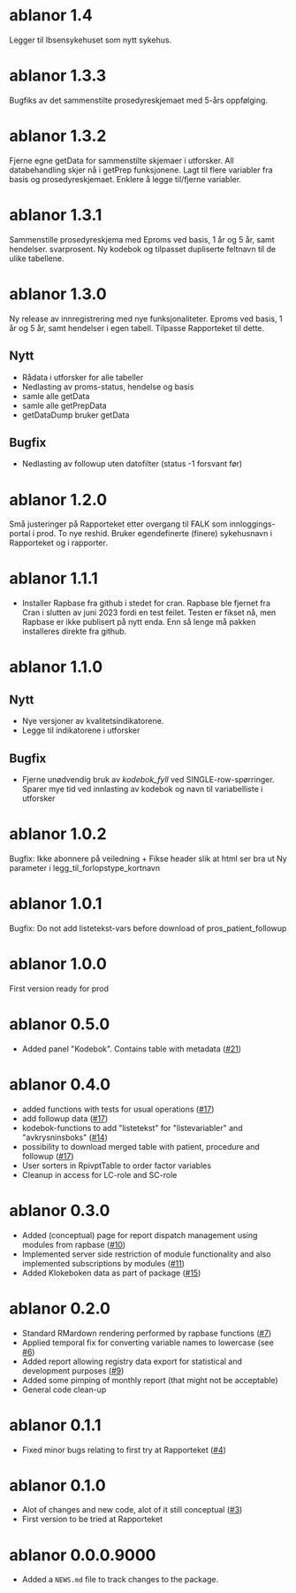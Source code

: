 # ablanor 1.4
Legger til Ibsensykehuset som nytt sykehus.

# ablanor 1.3.3
Bugfiks av det sammenstilte prosedyreskjemaet med 5-års oppfølging.

# ablanor 1.3.2
Fjerne egne getData for sammenstilte skjemaer i utforsker. All 
databehandling skjer nå i getPrep funksjonene. Lagt til flere variabler fra
basis og prosedyreskjemaet. Enklere å legge til/fjerne variabler.


# ablanor 1.3.1
Sammenstille prosedyreskjema med Eproms ved basis, 
1 år og 5 år, samt hendelser. svarprosent.
Ny kodebok og tilpasset dupliserte feltnavn til de ulike tabellene. 

# ablanor 1.3.0
Ny release av innregistrering med nye funksjonaliteter. Eproms ved basis, 
1 år og 5 år, samt hendelser i egen tabell. Tilpasse Rapporteket til dette. 

## Nytt
* Rådata i utforsker for alle tabeller
* Nedlasting av proms-status, hendelse og basis
* samle alle getData
* samle alle getPrepData
* getDataDump bruker getData


## Bugfix
* Nedlasting av followup uten datofilter (status -1 forsvant før)

# ablanor 1.2.0
Små justeringer på Rapporteket etter overgang til FALK som innloggings-
portal i prod. 
To nye reshid. 
Bruker egendefinerte (finere) sykehusnavn i Rapporteket og i rapporter. 

# ablanor 1.1.1

* Installer Rapbase fra github i stedet for cran. Rapbase ble fjernet fra Cran i slutten av juni 2023 fordi en test feilet. Testen er fikset nå, men Rapbase er ikke publisert på nytt enda. Enn så lenge må pakken installeres direkte fra github.

# ablanor 1.1.0
## Nytt
* Nye versjoner av kvalitetsindikatorene. 
* Legge til indikatorene i utforsker 

## Bugfix
* Fjerne unødvendig bruk av _kodebok_fyll_ ved SINGLE-row-spørringer. Sparer
mye tid ved innlasting av kodebok og navn til variabelliste i utforsker

# ablanor 1.0.2
Bugfix: Ikke abonnere på veiledning + Fikse header slik at html ser bra ut
Ny parameter i legg_til_forlopstype_kortnavn

# ablanor 1.0.1
Bugfix: Do not add listetekst-vars before download of pros_patient_followup

# ablanor 1.0.0
First version ready for prod


# ablanor 0.5.0
* Added panel "Kodebok". Contains table with metadata ([#21](https://github.com/Rapporteket/ablanor/pull/21))



# ablanor 0.4.0
* added functions with tests for usual operations ([#17](https://github.com/Rapporteket/ablanor/pull/17))
* add followup data ([#17](https://github.com/Rapporteket/ablanor/pull/17))
* kodebok-functions to add  "listetekst"  for "listevariabler" and
"avkrysninsboks"  ([#14](https://github.com/Rapporteket/ablanor/pull/14))
* possibility to download merged table with patient, procedure and followup  ([#17](https://github.com/Rapporteket/ablanor/pull/17))
* User sorters in RpivptTable to order factor variables
* Cleanup in access for LC-role and SC-role



# ablanor 0.3.0

* Added (conceptual) page for report dispatch management using modules from rapbase ([#10](https://github.com/Rapporteket/ablanor/pull/10))
* Implemented server side restriction of module functionality and also implemented subscriptions by modules ([#11](https://github.com/Rapporteket/ablanor/pull/11))
* Added Klokeboken data as part of package ([#15](https://github.com/Rapporteket/ablanor/pull/15))

# ablanor 0.2.0

* Standard RMardown rendering performed by rapbase functions ([#7](https://github.com/Rapporteket/ablanor/pull/7))
* Applied temporal fix for converting variable names to lowercase (see [#6](https://github.com/Rapporteket/ablanor/issues/6))
* Added report allowing registry data export for statistical and development purposes ([#9](https://github.com/Rapporteket/ablanor/pull/9))
* Added some pimping of monthly report (that might not be acceptable)
* General code clean-up

# ablanor 0.1.1

* Fixed minor bugs relating to first try at Rapporteket ([#4](https://github.com/Rapporteket/ablanor/pull/4))

# ablanor 0.1.0

* Alot of changes and new code, alot of it still conceptual ([#3](https://github.com/Rapporteket/ablanor/pull/3))
* First version to be tried at Rapporteket

# ablanor 0.0.0.9000

* Added a `NEWS.md` file to track changes to the package.
